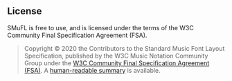 License
-------

SMuFL is free to use, and is licensed under the terms of the W3C Community Final Specification Agreement (FSA).

> Copyright © 2020 the Contributors to the Standard Music Font Layout Specification, published by the W3C Music Notation Community Group under the [W3C Community Final Specification Agreement (FSA)](https://www.w3.org/community/about/agreements/final/). A [human-readable summary](https://www.w3.org/community/about/agreements/fsa-deed/) is available.
